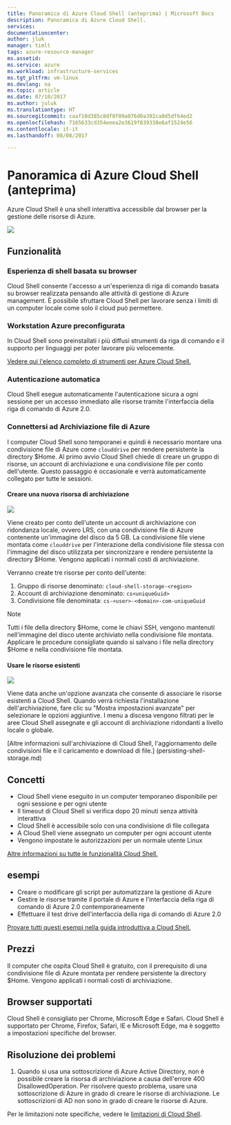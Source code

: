 ```yaml
---
title: Panoramica di Azure Cloud Shell (anteprima) | Microsoft Docs
description: Panoramica di Azure Cloud Shell.
services: 
documentationcenter: 
author: jluk
manager: timlt
tags: azure-resource-manager
ms.assetid: 
ms.service: azure
ms.workload: infrastructure-services
ms.tgt_pltfrm: vm-linux
ms.devlang: na
ms.topic: article
ms.date: 07/10/2017
ms.author: juluk
ms.translationtype: HT
ms.sourcegitcommit: caaf10d385c8df8f09a076d0a392ca0d5df64ed2
ms.openlocfilehash: 7165633cd354eeea2e3619f839338e6af1524e56
ms.contentlocale: it-it
ms.lasthandoff: 08/08/2017

---
```

# <a name="overview-of-azure-cloud-shell-preview"></a>Panoramica di Azure Cloud Shell (anteprima)
Azure Cloud Shell è una shell interattiva accessibile dal browser per la gestione delle risorse di Azure.

![](media/overview-pic.png)

## <a name="features"></a>Funzionalità
### <a name="browser-based-shell-experience"></a>Esperienza di shell basata su browser
Cloud Shell consente l'accesso a un'esperienza di riga di comando basata su browser realizzata pensando alle attività di gestione di Azure management. È possibile sfruttare Cloud Shell per lavorare senza i limiti di un computer locale come solo il cloud può permettere.

### <a name="pre-configured-azure-workstation"></a>Workstation Azure preconfigurata
In Cloud Shell sono preinstallati i più diffusi strumenti da riga di comando e il supporto per linguaggi per poter lavorare più velocemente.

[Vedere qui l'elenco completo di strumenti per Azure Cloud Shell.](features.md#tools)

### <a name="automatic-authentication"></a>Autenticazione automatica
Cloud Shell esegue automaticamente l'autenticazione sicura a ogni sessione per un accesso immediato alle risorse tramite l'interfaccia della riga di comando di Azure 2.0.

### <a name="connect-your-azure-file-storage"></a>Connettersi ad Archiviazione file di Azure
I computer Cloud Shell sono temporanei e quindi è necessario montare una condivisione file di Azure come `clouddrive` per rendere persistente la directory $Home.
Al primo avvio Cloud Shell chiede di creare un gruppo di risorse, un account di archiviazione e una condivisione file per conto dell'utente. Questo passaggio è occasionale e verrà automaticamente collegato per tutte le sessioni. 

#### <a name="create-new-storage"></a>Creare una nuova risorsa di archiviazione
![](media/basic-storage.png)

Viene creato per conto dell'utente un account di archiviazione con ridondanza locale, ovvero LRS, con una condivisione file di Azure contenente un'immagine del disco da 5 GB. La condivisione file viene montata come `clouddrive` per l'interazione della condivisione file stessa con l'immagine del disco utilizzata per sincronizzare e rendere persistente la directory $Home. Vengono applicati i normali costi di archiviazione.

Verranno create tre risorse per conto dell'utente:
1. Gruppo di risorse denominato: `cloud-shell-storage-<region>`
2. Account di archiviazione denominato: `cs<uniqueGuid>`
3. Condivisione file denominata: `cs-<user>-<domain>-com-uniqueGuid`

> [!Note]
> Tutti i file della directory $Home, come le chiavi SSH, vengono mantenuti nell'immagine del disco utente archiviato nella condivisione file montata. Applicare le procedure consigliate quando si salvano i file nella directory $Home e nella condivisione file montata.

#### <a name="use-existing-resources"></a>Usare le risorse esistenti
![](media/advanced-storage.png)

Viene data anche un'opzione avanzata che consente di associare le risorse esistenti a Cloud Shell. Quando verrà richiesta l'installazione dell'archiviazione, fare clic su "Mostra impostazioni avanzate" per selezionare le opzioni aggiuntive. I menu a discesa vengono filtrati per le aree Cloud Shell assegnate e gli account di archiviazione ridondanti a livello locale o globale.

[Altre informazioni sull'archiviazione di Cloud Shell, l'aggiornamento delle condivisioni file e il caricamento e download di file.] (persisting-shell-storage.md)

## <a name="concepts"></a>Concetti
* Cloud Shell viene eseguito in un computer temporaneo disponibile per ogni sessione e per ogni utente
* Il timeout di Cloud Shell si verifica dopo 20 minuti senza attività interattiva
* Cloud Shell è accessibile solo con una condivisione di file collegata
* A Cloud Shell viene assegnato un computer per ogni account utente
* Vengono impostate le autorizzazioni per un normale utente Linux

[Altre informazioni su tutte le funzionalità Cloud Shell.](features.md)

## <a name="examples"></a>esempi
* Creare o modificare gli script per automatizzare la gestione di Azure
* Gestire le risorse tramite il portale di Azure e l'interfaccia della riga di comando di Azure 2.0 contemporaneamente
* Effettuare il test drive dell'interfaccia della riga di comando di Azure 2.0

[Provare tutti questi esempi nella guida introduttiva a Cloud Shell.](quickstart.md)

## <a name="pricing"></a>Prezzi
Il computer che ospita Cloud Shell è gratuito, con il prerequisito di una condivisione file di Azure montata per rendere persistente la directory $Home. Vengono applicati i normali costi di archiviazione.

## <a name="supported-browsers"></a>Browser supportati
Cloud Shell è consigliato per Chrome, Microsoft Edge e Safari. Cloud Shell è supportato per Chrome, Firefox, Safari, IE e Microsoft Edge, ma è soggetto a impostazioni specifiche del browser.

## <a name="troubleshooting"></a>Risoluzione dei problemi
1. Quando si usa una sottoscrizione di Azure Active Directory, non è possibile creare la risorsa di archiviazione a causa dell'errore 400 DisallowedOperation. Per risolvere questo problema, usare una sottoscrizione di Azure in grado di creare le risorse di archiviazione. Le sottoscrizioni di AD non sono in grado di creare le risorse di Azure.

Per le limitazioni note specifiche, vedere le [limitazioni di Cloud Shell](limitations.md).

